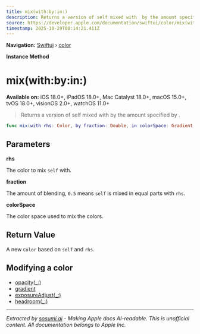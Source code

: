 ```yaml
---
title: mix(with:by:in:)
description: Returns a version of self mixed with  by the amount specified by .
source: https://developer.apple.com/documentation/swiftui/color/mix(with:by:in:)
timestamp: 2025-10-29T00:14:21.411Z
---
```


**Navigation:** [Swiftui](/documentation/swiftui) › [color](/documentation/swiftui/color)

**Instance Method**

# mix(with:by:in:)

**Available on:** iOS 18.0+, iPadOS 18.0+, Mac Catalyst 18.0+, macOS 15.0+, tvOS 18.0+, visionOS 2.0+, watchOS 11.0+

> Returns a version of self mixed with  by the amount specified by .

```swift
func mix(with rhs: Color, by fraction: Double, in colorSpace: Gradient.ColorSpace = .perceptual) -> Color
```

## Parameters

**rhs**

The color to mix `self` with.



**fraction**

The amount of blending, `0.5` means `self` is mixed in equal parts with `rhs`.



**colorSpace**

The color space used to mix the colors.



## Return Value

A new `Color` based on `self` and `rhs`.

## Modifying a color

- [opacity(_:)](/documentation/swiftui/color/opacity(_:))
- [gradient](/documentation/swiftui/color/gradient)
- [exposureAdjust(_:)](/documentation/swiftui/color/exposureadjust(_:))
- [headroom(_:)](/documentation/swiftui/color/headroom(_:))

---

*Extracted by [sosumi.ai](https://sosumi.ai) - Making Apple docs AI-readable.*
*This is unofficial content. All documentation belongs to Apple Inc.*
